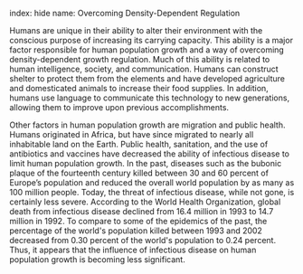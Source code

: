 index: hide
name: Overcoming Density-Dependent Regulation

Humans are unique in their ability to alter their environment with the conscious purpose of increasing its carrying capacity. This ability is a major factor responsible for human population growth and a way of overcoming density-dependent growth regulation. Much of this ability is related to human intelligence, society, and communication. Humans can construct shelter to protect them from the elements and have developed agriculture and domesticated animals to increase their food supplies. In addition, humans use language to communicate this technology to new generations, allowing them to improve upon previous accomplishments.

Other factors in human population growth are migration and public health. Humans originated in Africa, but have since migrated to nearly all inhabitable land on the Earth. Public health, sanitation, and the use of antibiotics and vaccines have decreased the ability of infectious disease to limit human population growth. In the past, diseases such as the bubonic plaque of the fourteenth century killed between 30 and 60 percent of Europe’s population and reduced the overall world population by as many as 100 million people. Today, the threat of infectious disease, while not gone, is certainly less severe. According to the World Health Organization, global death from infectious disease declined from 16.4 million in 1993 to 14.7 million in 1992. To compare to some of the epidemics of the past, the percentage of the world's population killed between 1993 and 2002 decreased from 0.30 percent of the world's population to 0.24 percent. Thus, it appears that the influence of infectious disease on human population growth is becoming less significant.

